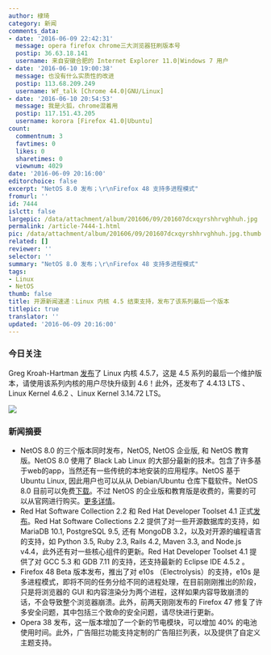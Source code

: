 ```yaml
---
author: 棣琦
category: 新闻
comments_data:
- date: '2016-06-09 22:42:31'
  message: opera firefox chrome三大浏览器狂刷版本号
  postip: 36.63.18.141
  username: 来自安徽合肥的 Internet Explorer 11.0|Windows 7 用户
- date: '2016-06-10 19:00:38'
  message: 也没有什么实质性的改进
  postip: 113.68.209.249
  username: Wf_talk [Chrome 44.0|GNU/Linux]
- date: '2016-06-10 20:54:53'
  message: 我是火狐，chrome混着用
  postip: 117.151.43.205
  username: korora [Firefox 41.0|Ubuntu]
count:
  commentnum: 3
  favtimes: 0
  likes: 0
  sharetimes: 0
  viewnum: 4029
date: '2016-06-09 20:16:00'
editorchoice: false
excerpt: "NetOS 8.0 发布；\r\nFirefox 48 支持多进程模式"
fromurl: ''
id: 7444
islctt: false
largepic: /data/attachment/album/201606/09/201607dcxqyrshhrvghhuh.jpg
permalink: /article-7444-1.html
pic: /data/attachment/album/201606/09/201607dcxqyrshhrvghhuh.jpg.thumb.jpg
related: []
reviewer: ''
selector: ''
summary: "NetOS 8.0 发布；\r\nFirefox 48 支持多进程模式"
tags:
- Linux
- NetOS
thumb: false
title: 开源新闻速递：Linux 内核 4.5 结束支持，发布了该系列最后一个版本
titlepic: true
translator: ''
updated: '2016-06-09 20:16:00'
---
```


### 今日关注


Greg Kroah-Hartman [发布](http://article.gmane.org/gmane.linux.kernel.stable/181480)了 Linux 内核 4.5.7，这是 4.5 系列的最后一个维护版本，请使用该系列内核的用户尽快升级到 4.6！此外，还发布了 4.4.13 LTS 、Linux Kernel 4.6.2 、Linux Kernel 3.14.72 LTS。


![](/data/attachment/album/201606/09/201607dcxqyrshhrvghhuh.jpg)


### 新闻摘要


* NetOS 8.0 的三个版本同时发布，NetOS, NetOS 企业版, 和 NetOS 教育版。NetOS 8.0 使用了 Black Lab Linux 的大部分最新的技术。包含了许多基于web的app，当然还有一些传统的本地安装的应用程序。NetOS 基于 Ubuntu Linux, 因此用户也可以从从 Debian/Ubuntu 仓库下载软件。NetOS 8.0 目前可以免费[下载](http://distro.ibiblio.org/blacklab/enterprise/netos-8-x86_64.iso)。不过 NetOS 的企业版和教育版是收费的，需要的可以从官网进行购买。[更多详情](/article-7443-1.html)。
* Red Hat Software Collection 2.2 和 Red Hat Developer Toolset 4.1 正式[发布](https://www.redhat.com/en/about/press-releases/red-hat-software-collections-22-and-red-hat-developer-toolset-41-now-generally-available)。Red Hat Software Collections 2.2 提供了对一些开源数据库的支持，如 MariaDB 10.1, PostgreSQL 9.5, 还有 MongoDB 3.2，以及对开源的编程语言的支持，如 Python 3.5, Ruby 2.3, Rails 4.2, Maven 3.3, and Node.js v4.4，此外还有对一些核心组件的更新。Red Hat Developer Toolset 4.1 提供了对 GCC 5.3 和 GDB 7.11 的支持，还支持最新的 Eclipse IDE 4.5.2 。
* Firefox 48 Beta 版本发布，推出了对 e10s （Electrolysis）的支持，e10s 是多进程模式，即将不同的任务分给不同的进程处理，在目前刚刚推出的阶段，只是将浏览器的 GUI 和内容渲染分为两个进程，这样如果内容导致崩溃的话，不会导致整个浏览器崩溃。此外，前两天刚刚发布的 Firefox 47 修复了许多安全问题，其中包括三个致命的安全问题，请尽快进行更新。
* Opera 38 发布，这一版本增加了一个新的节电模块，可以增加 40% 的电池使用时间。此外，广告阻拦功能支持定制的广告阻拦列表，以及提供了自定义主题支持。